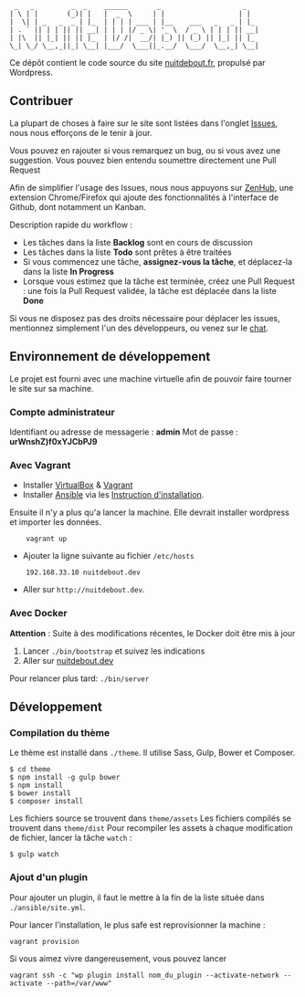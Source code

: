 ```
 _   _         _  _    ______       _                    _
| \ | |       (_)| |   |  _  \     | |                  | |
|  \| | _   _  _ | |_  | | | | ___ | |__    ___   _   _ | |_
| . ` || | | || || __| | | | |/ _ \| '_ \  / _ \ | | | || __|
| |\  || |_| || || |_  | |/ /|  __/| |_) || (_) || |_| || |_
\_| \_/ \__,_||_| \__| |___/  \___||_.__/  \___/  \__,_| \__|
```

Ce dépôt contient le code source du site [nuitdebout.fr](nuitdebout.fr), propulsé par Wordpress.

## Contribuer

La plupart de choses à faire sur le site sont listées dans l'onglet [Issues](https://github.com/nuitdebout/wordpress/issues), nous nous efforçons de le tenir à jour.

Vous pouvez en rajouter si vous remarquez un bug, ou si vous avez une suggestion.
Vous pouvez bien entendu soumettre directement une Pull Request

Afin de simplifier l'usage des Issues, nous nous appuyons sur [ZenHub](https://www.zenhub.io/), une extension Chrome/Firefox qui ajoute des fonctionnalités à l'interface de Github, dont notamment un Kanban.

Description rapide du workflow :

- Les tâches dans la liste **Backlog** sont en cours de discussion
- Les tâches dans la liste **Todo** sont prêtes à être traitées
- Si vous commencez une tâche, **assignez-vous la tâche**, et déplacez-la dans la liste **In Progress**
- Lorsque vous estimez que la tâche est terminée, créez une Pull Request : une fois la Pull Request validée, la tâche est déplacée dans la liste **Done**

Si vous ne disposez pas des droits nécessaire pour déplacer les issues, mentionnez simplement l'un des développeurs, ou venez sur le [chat](https://chat.nuitdebout.fr/channel/dev-nuitdebout.fr).

## Environnement de développement

Le projet est fourni avec une machine virtuelle afin de pouvoir faire tourner le site sur sa machine.

### Compte administrateur

Identifiant ou adresse de messagerie : **admin**
Mot de passe : **urWnshZ)f0xYJCbPJ9**

### Avec Vagrant

- Installer [VirtualBox](https://www.virtualbox.org/) & [Vagrant](https://docs.vagrantup.com/v2/installation/index.html)
- Installer [Ansible](http://ansible.com) via les [Instruction d'installation](http://docs.ansible.com/intro_installation.html#installation).

Ensuite il n'y a plus qu'a lancer la machine. Elle devrait installer wordpress et importer les données.
```
    vagrant up
```

- Ajouter la ligne suivante au fichier `/etc/hosts`

```
    192.168.33.10 nuitdebout.dev
```

- Aller sur `http://nuitdebout.dev`.


### Avec Docker

**Attention** : Suite à des modifications récentes, le Docker doit être mis à jour

1. Lancer `./bin/bootstrap` et suivez les indications
1. Aller sur [nuitdebout.dev](http://nuitdebout.dev)

Pour relancer plus tard: `./bin/server`

## Développement

### Compilation du thème

Le thème est installé dans `./theme`. Il utilise Sass, Gulp, Bower et Composer.

```
$ cd theme
$ npm install -g gulp bower
$ npm install
$ bower install
$ composer install
```

Les fichiers source se trouvent dans `theme/assets`
Les fichiers compilés se trouvent dans `theme/dist`
Pour recompiler les assets à chaque modification de fichier, lancer la tâche `watch` :

```
$ gulp watch
```

### Ajout d'un plugin

Pour ajouter un plugin, il faut le mettre à la fin de la liste située dans `./ansible/site.yml`.

Pour lancer l'installation, le plus safe est reprovisionner la machine :
```
vagrant provision
```

Si vous aimez vivre dangereusement, vous pouvez lancer
```
vagrant ssh -c "wp plugin install nom_du_plugin --activate-network --activate --path=/var/www"
```
